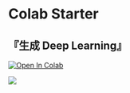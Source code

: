 Colab Starter 
==================
## 『生成 Deep Learning』

[![Open In Colab](https://colab.research.google.com/assets/colab-badge.svg)](https://colab.research.google.com/github/numpy101/GDL_colab/blob/master/start.ipynb)

![](https://www.oreilly.co.jp/books/images/picture_large978-4-87311-920-5.jpeg)
